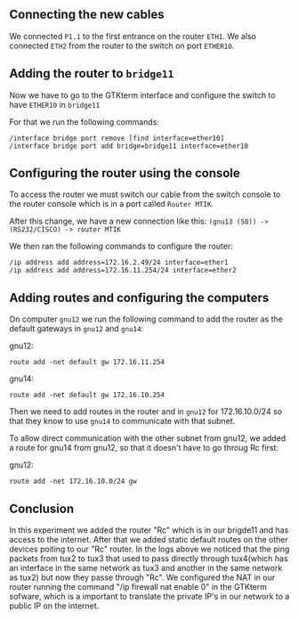 ## Connecting the new cables

We connected `P1.1` to the first entrance on the router `ETH1`.
We also connected `ETH2` from the router to the switch on port `ETHER10`.

## Adding the router to `bridge11`

Now we have to go to the GTKterm interface and configure the switch to have `ETHER10` in `bridge11`

For that we run the following commands:

```
/interface bridge port remove [find interface=ether10]
/interface bridge port add bridge=bridge11 interface=ether10
```

## Configuring the router using the console

To access the router we must switch our cable from the switch console to the router console which is in a port called `Router MTIK`.

After this change, we have a new connection like this: 
`(gnu13 (S0)) -> (RS232/CISCO) -> router MTIK`

We then ran the following commands to configure the router:
```
/ip address add address=172.16.2.49/24 interface=ether1
/ip address add address=172.16.11.254/24 interface=ether2
```

## Adding routes and configuring the computers

On computer `gnu12` we run the following command to add the router as the default gateways in `gnu12` and `gnu14`:

gnu12:
```
route add -net default gw 172.16.11.254
```

gnu14:
```
route add -net default gw 172.16.10.254
```

Then we need to add routes in the router and in `gnu12` for 172.16.10.0/24 so that they know to use `gnu14` to communicate with that subnet.

To allow direct communication with the other subnet from gnu12, we added a route for gnu14 from gnu12, so that it doesn't have to go throug Rc first:

gnu12:
```
route add -net 172.16.10.0/24 gw 
```


## Conclusion 
In this experiment we added the router "Rc" which is in our brigde11 and has access to the internet. After that we added static default routes on the other
devices poiting to our "Rc" router. In the logs above we noticed that the ping packets from tux2 to tux3 that used to pass directly through tux4(which has an
interface in the same network as tux3 and another in the same network as tux2) but now they passe through "Rc". We configured the NAT in our router running the command "/ip firewall nat enable 0" in the GTKterm sofware, which is a important to translate the private IP's in our network to a public IP on the internet. 
